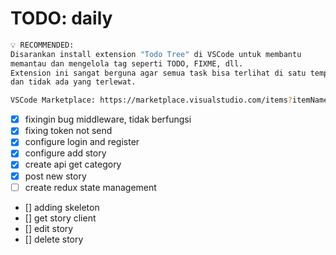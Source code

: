 # TODO: daily

```bash
💡 RECOMMENDED:
Disarankan install extension "Todo Tree" di VSCode untuk membantu
memantau dan mengelola tag seperti TODO, FIXME, dll.
Extension ini sangat berguna agar semua task bisa terlihat di satu tempat,
dan tidak ada yang terlewat.

VSCode Marketplace: https://marketplace.visualstudio.com/items?itemName=Gruntfuggly.todo-tree
```

- [x] fixingin bug middleware, tidak berfungsi
- [x] fixing token not send
- [x] configure login and register
- [x] configure add story
- [x] create api get category
- [x] post new story
- [ ] create redux state management
- [] adding skeleton
- [] get story client
- [] edit story
- [] delete story
